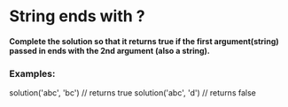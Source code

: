 # String ends with ?

#### Complete the solution so that it returns true if the first argument(string) passed in ends with the 2nd argument (also a string).

### Examples:

solution('abc', 'bc') // returns true
solution('abc', 'd') // returns false
